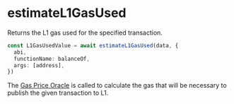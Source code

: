 # estimateL1GasUsed

Returns the L1 gas used for the specified transaction.

```ts
const L1GasUsedValue = await estimateL1GasUsed(data, {
  abi,
  functionName: balanceOf,
  args: [address],
})
```

The [Gas Price Oracle](https://docs.optimism.io/builders/tools/oracles#gas-oracle) is called to calculate the gas that will be necessary to publish the given transaction to L1.
